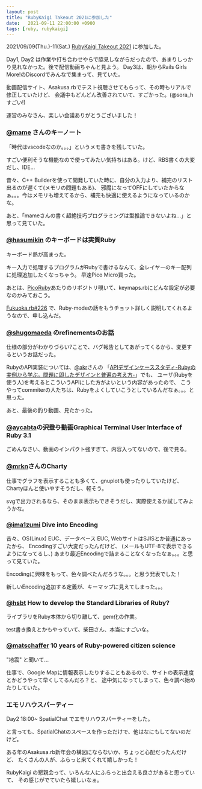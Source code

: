 ```yaml
---
layout: post
title: "RubyKaigi Takeout 2021に参加した"
date:   2021-09-11 22:00:00 +0900
tags: [ruby, rubykaigi]
---
```

2021/09/09(Thu.)-11(Sat.) [RubyKaigi Takeout 2021](https://rubykaigi.org/2021-takeout) に参加した。

Day1, Day2 は作業や打ち合わせやらで脇見しながらだったので、あまりしっかり見れなかった。後で配信動画ちゃんと見よう。
Day3は、朝からRails Girls More!のDiscordでみんなで集まって、見ていた。

動画配信サイト、Asakusa.rbでテスト視聴させてもらって、その時もリアルで修正していたけど、
会議中もどんどん改善されていて、すごかった。(@sora_h すごい!)

運営のみなさん、楽しい会議ありがとうございました！

### [@mame](https://twitter.com/mametter) さんのキーノート

「時代はvscodeなのか。。。」というメモ書きを残していた。

すごい便利そうな機能なので使ってみたい気持ちはある。けど、RBS書くの大変だし、IDE...

昔々、C++ Builderを使って開発していた時に、自分の入力より、補完のリスト出るのが遅くて(メモリの問題もある)、
邪魔になってOFFにしていたからなぁ。。。今はメモリも増えてるから、補完も快適に使えるようになっているのかな。

あと、「mameさんの書く超絶技巧プログラミングは型推論できないよね…」と思って見ていた。


### [@hasumikin](https://twitter.com/hasumikin) のキーボードは実質Ruby

キーボード熱が高まった。

キー入力で処理するプログラムがRubyで書けるなんて、全レイヤーのキー配列に処理追加したくなっちゃう。
早速Pico Micro買った。

あとは、[PicoRuby](https://github.com/picoruby/)あたりのリポジトリ覗いて、keymaps.rbにどんな設定が必要なのかみておこう。

[Fukuoka.rb#226](https://fukuokarb.connpass.com/event/224589/) で、Ruby-modeの話をもうチョット詳しく説明してくれるようなので、申し込んだ。


### [@shugomaeda](https://twitter.com/shugomaeda) のrefinementsのお話

仕様の部分がわかりづらい?ことで、バグ報告としてあがってくるから、変更するというお話だった。

RubyのAPI実装については、[@akr](https://twitter.com/tanaka_akr)さんの 「[APIデザインケーススタディ-Rubyの実例から学ぶ。問題に即したデザインと普遍の考え方-](https://www.amazon.co.jp/dp/B07JWJ513B/)」でも、
ユーザ(Rubyを使う人)を考えるとこういうAPIにした方がよいという内容があったので、
こうやってcommiterの人たちは、Rubyをよくしていこうとしているんだなぁ。。。と思った。

あと、最後の釣り動画、見たかった。

### [@aycabta](https://twitter.com/aycabta)の~~沢登り動画~~Graphical Terminal User Interface of Ruby 3.1

ごめんなさい、動画のインパクト強すぎて、内容入ってないので、後で見る。


### [@mrkn](https://twitter.com/mrkn)さんのCharty

仕事でグラフを表示することも多くて、gnuplotも使ったりしていたけど、Chartyほんと使いやすそうだし、軽そう。

svgで出力されるなら、そのまま表示もできそうだし、実際使えるか試してみようかな。

### [@ima1zumi](https://twitter.com/ima1zumi) Dive into Encoding

昔々、OS(Linux) EUC、データベース EUC, WebサイトはSJISとか普通にあったから、
Encodingすごい大変だったんだけど、 (メールもUTF-8で表示できるようになってるし、)
あまり最近Encodingで詰まることなくなったなぁ。。。と思って見ていた。

Encodingに興味をもって、色々調べたんだろうな。。。と思う発表でした！

新しいEncoding追加する定義が、キーマップに見えてしまった。。。

### [@hsbt](https://twitter.com/hsbt) How to develop the Standard Libraries of Ruby?

ライブラリをRuby本体から切り離して、gem化の作業。

test書き換えとかもやっていて、柴田さん、本当にすごいな。

### [@matschaffer](https://twitter.com/matschaffer) 10 years of Ruby-powered citizen science

"地震" と聞いて...

仕事で、Google Mapに情報表示したりすることもあるので、サイトの表示速度とかどうやって早くしてるんだろ？と、
途中気になってしまって、色々調べ始めたりしていた。


### エモリハウスパーティー

Day2 18:00~ SpatialChat でエモリハウスパーティーをした。

と言っても、SpatialChatのスペースを作っただけで、他はなにもしてないのだけど。

ある年のAsakusa.rb新年会の構図にならないか、ちょっと心配だったんだけど、
たくさんの人が、ふらっと来てくれて嬉しかった！

RubyKaigi の懇親会って、いろんな人にふらっと出会える良さがあると思っていて、
その感じがでていたら嬉しいなぁ。
